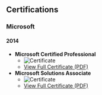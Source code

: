 ## Certifications  

### Microsoft  

#### 2014  
- **Microsoft Certified Professional**  
  - ![Certificate](https://github.com/username/repository-name/raw/main/certifications/Microsoft/2014/MicrosoftCertifiedProfessional.png)  
  - [View Full Certificate (PDF)](https://github.com/username/repository-name/raw/main/certifications/Microsoft/2014/MicrosoftCertifiedProfessional.pdf)  
- **Microsoft Solutions Associate**  
  - ![Certificate](https://github.com/username/repository-name/raw/main/certifications/Microsoft/2023/MicrosoftSolutionsAssociate.png)  
  - [View Full Certificate (PDF)](https://github.com/username/repository-name/raw/main/certifications/Microsoft/2023/MicrosoftSolutionsAssociate.pdf)  
